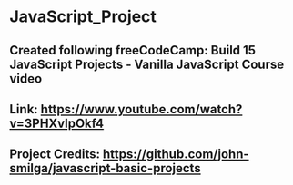 # JavaScript_Project

## Created following freeCodeCamp: Build 15 JavaScript Projects - Vanilla JavaScript Course video
## Link: https://www.youtube.com/watch?v=3PHXvlpOkf4
## Project Credits: https://github.com/john-smilga/javascript-basic-projects
